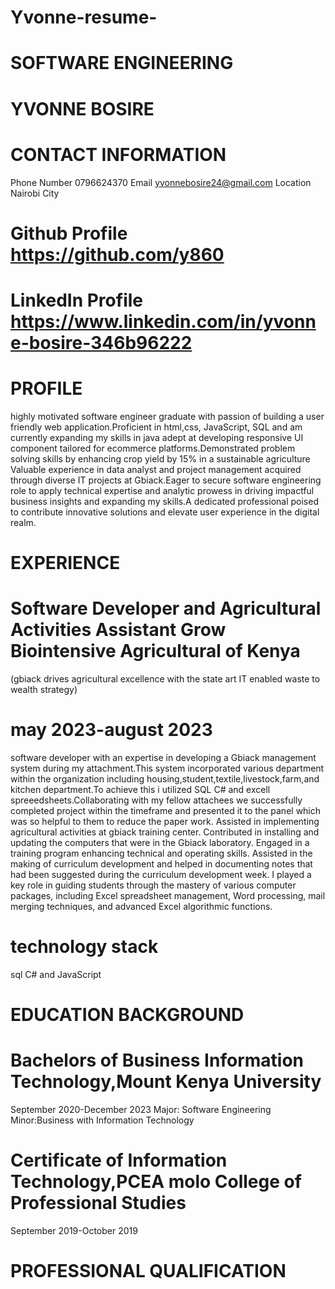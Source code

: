 # Yvonne-resume-
# SOFTWARE ENGINEERING 
# YVONNE BOSIRE 
# CONTACT INFORMATION 
Phone Number 0796624370
Email yvonnebosire24@gmail.com 
Location Nairobi City
# Github Profile https://github.com/y860
# LinkedIn Profile https://www.linkedin.com/in/yvonne-bosire-346b96222
# PROFILE 
highly motivated software engineer graduate with passion of building a user friendly web application.Proficient in html,css, JavaScript, SQL and am currently expanding my skills in java adept at developing responsive UI component tailored for ecommerce platforms.Demonstrated problem solving skills by enhancing crop yield by 15% in a sustainable agriculture Valuable experience in data analyst and project management acquired through diverse IT projects at Gbiack.Eager to secure software engineering role to apply technical expertise and analytic prowess in driving impactful business insights and expanding my skills.A dedicated professional poised to contribute innovative solutions and elevate user experience in the digital realm.
# EXPERIENCE 
# Software Developer and Agricultural Activities Assistant Grow Biointensive Agricultural of Kenya 
(gbiack drives agricultural excellence with the state art IT enabled waste to wealth strategy)
# may 2023-august 2023
software developer with an expertise in developing a Gbiack management system during my attachment.This system incorporated various department within the organization including housing,student,textile,livestock,farm,and kitchen department.To achieve this i utilized SQL C# and excell spreeedsheets.Collaborating with my fellow attachees we successfully completed project within the timeframe and presented it to the panel which was so helpful to them to reduce the paper work.
Assisted in implementing agricultural activities at gbiack training center.
Contributed in installing and updating the computers that were in the Gbiack laboratory.
Engaged in a training program enhancing technical and operating skills.
Assisted in the making of  curriculum development and helped in documenting notes that had been suggested during the curriculum development week.
I played a key role in guiding students through the mastery of various computer packages, including Excel spreadsheet management, Word processing, mail merging techniques, and advanced Excel algorithmic functions.
# technology stack
 sql C# and JavaScript
# EDUCATION BACKGROUND 
# Bachelors of Business Information Technology,Mount Kenya University 
September 2020-December 2023
Major: Software Engineering 
Minor:Business with Information Technology
# Certificate of Information Technology,PCEA molo College of Professional Studies
September 2019-October 2019
# PROFESSIONAL QUALIFICATION






